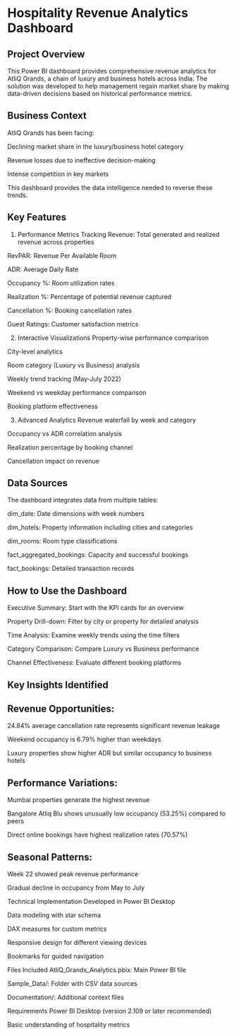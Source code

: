# Hospitality Revenue Analytics Dashboard 


## Project Overview

This Power BI dashboard provides comprehensive revenue analytics for AtliQ Grands, a chain of luxury and business hotels across India. The solution was developed to help management regain market share by making data-driven decisions based on historical performance metrics.

## Business Context
AtliQ Grands has been facing:

Declining market share in the luxury/business hotel category

Revenue losses due to ineffective decision-making

Intense competition in key markets

This dashboard provides the data intelligence needed to reverse these trends.

## Key Features

1. Performance Metrics Tracking
Revenue: Total generated and realized revenue across properties

RevPAR: Revenue Per Available Room

ADR: Average Daily Rate

Occupancy %: Room utilization rates

Realization %: Percentage of potential revenue captured

Cancellation %: Booking cancellation rates

Guest Ratings: Customer satisfaction metrics

2. Interactive Visualizations
Property-wise performance comparison

City-level analytics

Room category (Luxury vs Business) analysis

Weekly trend tracking (May-July 2022)

Weekend vs weekday performance comparison

Booking platform effectiveness

3. Advanced Analytics
Revenue waterfall by week and category

Occupancy vs ADR correlation analysis

Realization percentage by booking channel

Cancellation impact on revenue

## Data Sources
The dashboard integrates data from multiple tables:

dim_date: Date dimensions with week numbers

dim_hotels: Property information including cities and categories

dim_rooms: Room type classifications

fact_aggregated_bookings: Capacity and successful bookings

fact_bookings: Detailed transaction records

## How to Use the Dashboard
Executive Summary: Start with the KPI cards for an overview

Property Drill-down: Filter by city or property for detailed analysis

Time Analysis: Examine weekly trends using the time filters

Category Comparison: Compare Luxury vs Business performance

Channel Effectiveness: Evaluate different booking platforms

## Key Insights Identified
## Revenue Opportunities:

24.84% average cancellation rate represents significant revenue leakage

Weekend occupancy is 6.79% higher than weekdays

Luxury properties show higher ADR but similar occupancy to business hotels

## Performance Variations:

Mumbai properties generate the highest revenue

Bangalore Atliq Blu shows unusually low occupancy (53.25%) compared to peers

Direct online bookings have highest realization rates (70.57%)

## Seasonal Patterns:

Week 22 showed peak revenue performance

Gradual decline in occupancy from May to July

Technical Implementation
Developed in Power BI Desktop

Data modeling with star schema

DAX measures for custom metrics

Responsive design for different viewing devices

Bookmarks for guided navigation

Files Included
AtliQ_Grands_Analytics.pbix: Main Power BI file

Sample_Data/: Folder with CSV data sources

Documentation/: Additional context files

Requirements
Power BI Desktop (version 2.109 or later recommended)

Basic understanding of hospitality metrics
